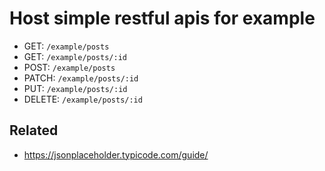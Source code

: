 # Host simple restful apis for example

- GET: `/example/posts`
- GET: `/example/posts/:id`
- POST: `/example/posts`
- PATCH: `/example/posts/:id`
- PUT: `/example/posts/:id`
- DELETE: `/example/posts/:id`

## Related

- <https://jsonplaceholder.typicode.com/guide/>
